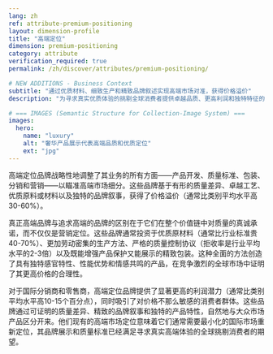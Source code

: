 ```yaml
---
lang: zh
ref: attribute-premium-positioning
layout: dimension-profile
title: "高端定位"
dimension: premium-positioning
category: attribute
verification_required: true
permalink: /zh/discover/attributes/premium-positioning/

# NEW ADDITIONS - Business Context
subtitle: "通过优质材料、细致生产和精致品牌叙述实现高端市场对准，获得价格溢价"
description: "为寻求真实优质体验的挑剔全球消费者提供卓越品质、更高利润和独特特征的品牌。"

# === IMAGES (Semantic Structure for Collection-Image System) ===
images:
  hero:
    name: "luxury"
    alt: "奢华产品展示代表高端品质和优质定位"
    ext: "jpg"
---
```


高端定位品牌战略性地调整了其业务的所有方面——产品开发、质量标准、包装、分销和营销——以瞄准高端市场细分。这些品牌基于有形的质量差异、卓越工艺、优质原料或材料以及独特的品牌叙事，获得了价格溢价（通常比类别平均水平高30-60%）。

真正高端品牌与追求高端的品牌的区别在于它们在整个价值链中对质量的真诚承诺，而不仅仅是营销定位。这些品牌通常投资于优质原材料（通常比行业标准贵40-70%）、更加劳动密集的生产方法、严格的质量控制协议（拒收率是行业平均水平的2-3倍）以及既能增强产品保护又能展示的精致包装。这种全面的方法创造了具有独特感官特性、性能优势和情感共鸣的产品，在竞争激烈的全球市场中证明了其更高价格的合理性。

对于国际分销商和零售商，高端定位品牌提供了显著更高的利润潜力（通常比类别平均水平高10-15个百分点），同时吸引了对价格不那么敏感的消费者群体。这些品牌通过可证明的质量差异、精致的品牌叙事和独特的产品特性，自然地与大众市场产品区分开来。他们现有的高端市场定位意味着它们通常需要最小化的国际市场重新定位，其品牌展示和质量标准已经满足寻求真实高端体验的全球挑剔消费者的期望。
